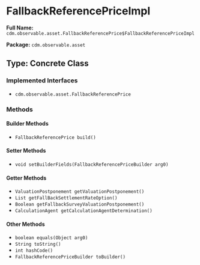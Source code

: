 # FallbackReferencePriceImpl

**Full Name:** `cdm.observable.asset.FallbackReferencePrice$FallbackReferencePriceImpl`

**Package:** `cdm.observable.asset`

## Type: Concrete Class

### Implemented Interfaces

- `cdm.observable.asset.FallbackReferencePrice`

### Methods

#### Builder Methods

- `FallbackReferencePrice build()`

#### Setter Methods

- `void setBuilderFields(FallbackReferencePriceBuilder arg0)`

#### Getter Methods

- `ValuationPostponement getValuationPostponement()`
- `List getFallBackSettlementRateOption()`
- `Boolean getFallbackSurveyValuationPostponement()`
- `CalculationAgent getCalculationAgentDetermination()`

#### Other Methods

- `boolean equals(Object arg0)`
- `String toString()`
- `int hashCode()`
- `FallbackReferencePriceBuilder toBuilder()`

